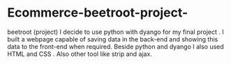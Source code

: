 # Ecommerce-beetroot-project-
beetroot (project)
I decide to use python with dyango for my final project .  I built a webpage capable of saving data in the back-end and showing this data to the front-end when required. 
Beside python and dyango I also used HTML and CSS . Also other tool like strip and ajax. 
